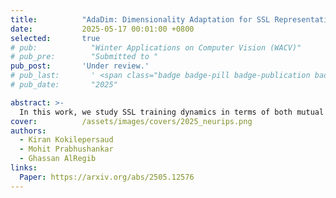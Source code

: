 ```yaml
---
title:          "AdaDim: Dimensionality Adaptation for SSL Representational Dynamics"
date:           2025-05-17 00:01:00 +0800
selected:       true
# pub:            "Winter Applications on Computer Vision (WACV)"
# pub_pre:        "Submitted to "
pub_post:       'Under review.'
# pub_last:       ' <span class="badge badge-pill badge-publication badge-success">ORAL</span>'
# pub_date:       "2025"

abstract: >-
  In this work, we study SSL training dynamics in terms of both mutual information between projection and representation spaces as well as in terms of overall dimensionality.
cover:          /assets/images/covers/2025_neurips.png
authors:
  - Kiran Kokilepersaud
  - Mohit Prabhushankar
  - Ghassan AlRegib
links:
  Paper: https://arxiv.org/abs/2505.12576
---
```

